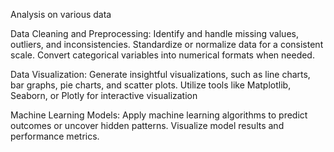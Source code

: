 Analysis on various data 

Data Cleaning and Preprocessing:
Identify and handle missing values, outliers, and inconsistencies.
Standardize or normalize data for a consistent scale.
Convert categorical variables into numerical formats when needed.

Data Visualization:
Generate insightful visualizations, such as line charts, bar graphs, pie charts, and scatter plots.
Utilize tools like Matplotlib, Seaborn, or Plotly for interactive visualization

Machine Learning Models:
Apply machine learning algorithms to predict outcomes or uncover hidden patterns.
Visualize model results and performance metrics.


